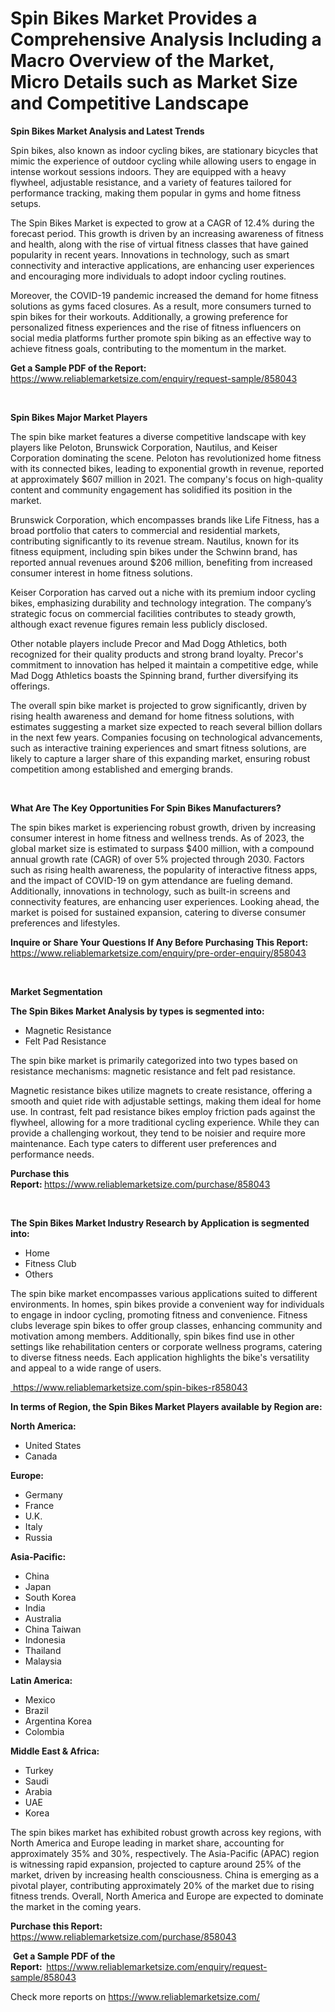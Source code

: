 <p><h1>Spin Bikes Market Provides a Comprehensive Analysis Including a Macro Overview of the Market, Micro Details such as Market Size and Competitive Landscape</h1></p><p><strong>Spin Bikes Market Analysis and Latest Trends</strong></p>
<p><p>Spin bikes, also known as indoor cycling bikes, are stationary bicycles that mimic the experience of outdoor cycling while allowing users to engage in intense workout sessions indoors. They are equipped with a heavy flywheel, adjustable resistance, and a variety of features tailored for performance tracking, making them popular in gyms and home fitness setups.</p><p>The Spin Bikes Market is expected to grow at a CAGR of 12.4% during the forecast period. This growth is driven by an increasing awareness of fitness and health, along with the rise of virtual fitness classes that have gained popularity in recent years. Innovations in technology, such as smart connectivity and interactive applications, are enhancing user experiences and encouraging more individuals to adopt indoor cycling routines.</p><p>Moreover, the COVID-19 pandemic increased the demand for home fitness solutions as gyms faced closures. As a result, more consumers turned to spin bikes for their workouts. Additionally, a growing preference for personalized fitness experiences and the rise of fitness influencers on social media platforms further promote spin biking as an effective way to achieve fitness goals, contributing to the momentum in the market.</p></p>
<p><strong>Get a Sample PDF of the Report:&nbsp;</strong> <a href="https://www.reliablemarketsize.com/enquiry/request-sample/858043?utm_campaign=1143&utm_medium=2&utm_source=Github&utm_content=ia&utm_term=06022025&utm_id=spin-bikes">https://www.reliablemarketsize.com/enquiry/request-sample/858043</a></p>
<p>&nbsp;</p>
<p><strong>Spin Bikes Major Market Players</strong></p>
<p><p>The spin bike market features a diverse competitive landscape with key players like Peloton, Brunswick Corporation, Nautilus, and Keiser Corporation dominating the scene. Peloton has revolutionized home fitness with its connected bikes, leading to exponential growth in revenue, reported at approximately $607 million in 2021. The company's focus on high-quality content and community engagement has solidified its position in the market.</p><p>Brunswick Corporation, which encompasses brands like Life Fitness, has a broad portfolio that caters to commercial and residential markets, contributing significantly to its revenue stream. Nautilus, known for its fitness equipment, including spin bikes under the Schwinn brand, has reported annual revenues around $206 million, benefiting from increased consumer interest in home fitness solutions.</p><p>Keiser Corporation has carved out a niche with its premium indoor cycling bikes, emphasizing durability and technology integration. The company’s strategic focus on commercial facilities contributes to steady growth, although exact revenue figures remain less publicly disclosed.</p><p>Other notable players include Precor and Mad Dogg Athletics, both recognized for their quality products and strong brand loyalty. Precor's commitment to innovation has helped it maintain a competitive edge, while Mad Dogg Athletics boasts the Spinning brand, further diversifying its offerings.</p><p>The overall spin bike market is projected to grow significantly, driven by rising health awareness and demand for home fitness solutions, with estimates suggesting a market size expected to reach several billion dollars in the next few years. Companies focusing on technological advancements, such as interactive training experiences and smart fitness solutions, are likely to capture a larger share of this expanding market, ensuring robust competition among established and emerging brands.</p></p>
<p>&nbsp;</p>
<p><strong>What Are The Key Opportunities For Spin Bikes Manufacturers?</strong></p>
<p><p>The spin bikes market is experiencing robust growth, driven by increasing consumer interest in home fitness and wellness trends. As of 2023, the global market size is estimated to surpass $400 million, with a compound annual growth rate (CAGR) of over 5% projected through 2030. Factors such as rising health awareness, the popularity of interactive fitness apps, and the impact of COVID-19 on gym attendance are fueling demand. Additionally, innovations in technology, such as built-in screens and connectivity features, are enhancing user experiences. Looking ahead, the market is poised for sustained expansion, catering to diverse consumer preferences and lifestyles.</p></p>
<p><strong>Inquire or Share Your Questions If Any Before Purchasing This Report:</strong> <a href="https://www.reliablemarketsize.com/enquiry/pre-order-enquiry/858043?utm_campaign=1143&utm_medium=2&utm_source=Github&utm_content=ia&utm_term=06022025&utm_id=spin-bikes">https://www.reliablemarketsize.com/enquiry/pre-order-enquiry/858043</a></p>
<p>&nbsp;</p>
<p><strong>Market Segmentation</strong></p>
<p><strong>The Spin Bikes Market Analysis by types is segmented into:</strong></p>
<p><ul><li>Magnetic Resistance</li><li>Felt Pad Resistance</li></ul></p>
<p><p>The spin bike market is primarily categorized into two types based on resistance mechanisms: magnetic resistance and felt pad resistance. </p><p>Magnetic resistance bikes utilize magnets to create resistance, offering a smooth and quiet ride with adjustable settings, making them ideal for home use. In contrast, felt pad resistance bikes employ friction pads against the flywheel, allowing for a more traditional cycling experience. While they can provide a challenging workout, they tend to be noisier and require more maintenance. Each type caters to different user preferences and performance needs.</p></p>
<p><strong>Purchase this Report:&nbsp;</strong><a href="https://www.reliablemarketsize.com/purchase/858043?utm_campaign=1143&utm_medium=2&utm_source=Github&utm_content=ia&utm_term=06022025&utm_id=spin-bikes">https://www.reliablemarketsize.com/purchase/858043</a></p>
<p>&nbsp;</p>
<p><strong>The Spin Bikes Market Industry Research by Application is segmented into:</strong></p>
<p><ul><li>Home</li><li>Fitness Club</li><li>Others</li></ul></p>
<p><p>The spin bike market encompasses various applications suited to different environments. In homes, spin bikes provide a convenient way for individuals to engage in indoor cycling, promoting fitness and convenience. Fitness clubs leverage spin bikes to offer group classes, enhancing community and motivation among members. Additionally, spin bikes find use in other settings like rehabilitation centers or corporate wellness programs, catering to diverse fitness needs. Each application highlights the bike's versatility and appeal to a wide range of users.</p></p>
<p><a href="https://www.reliablemarketsize.com/spin-bikes-r858043?utm_campaign=1143&utm_medium=2&utm_source=Github&utm_content=ia&utm_term=06022025&utm_id=spin-bikes">&nbsp;https://www.reliablemarketsize.com/spin-bikes-r858043</a></p>
<p><strong>In terms of Region, the Spin Bikes Market Players available by Region are:</strong></p>
<p>
    <p> <strong> North America: </strong>
        <ul>
            <li>United States</li>
            <li>Canada</li>
        </ul>
        </p> 
    <p> <strong> Europe: </strong>
        <ul>
            <li>Germany</li>
            <li>France</li>
            <li>U.K.</li>
            <li>Italy</li>
            <li>Russia</li>
        </ul>
        </p> 
    <p> <strong> Asia-Pacific: </strong>
        <ul>
            <li>China</li>
            <li>Japan</li>
            <li>South Korea</li>
            <li>India</li>
            <li>Australia</li>
            <li>China Taiwan</li>
            <li>Indonesia</li>
            <li>Thailand</li>
            <li>Malaysia</li>
        </ul>
        </p> 
    <p> <strong> Latin America: </strong>
        <ul>
            <li>Mexico</li>
            <li>Brazil</li>
            <li>Argentina Korea</li>
            <li>Colombia</li>
        </ul>
        </p> 
    <p> <strong> Middle East & Africa: </strong>
        <ul>
            <li>Turkey</li>
            <li>Saudi</li>
            <li>Arabia</li>
            <li>UAE</li>
            <li>Korea</li>
        </ul>
    </p>
    </p>
<p><p>The spin bikes market has exhibited robust growth across key regions, with North America and Europe leading in market share, accounting for approximately 35% and 30%, respectively. The Asia-Pacific (APAC) region is witnessing rapid expansion, projected to capture around 25% of the market, driven by increasing health consciousness. China is emerging as a pivotal player, contributing approximately 20% of the market due to rising fitness trends. Overall, North America and Europe are expected to dominate the market in the coming years.</p></p>
<p><strong>Purchase this Report: </strong><a href="https://www.reliablemarketsize.com/purchase/858043?utm_campaign=1143&utm_medium=2&utm_source=Github&utm_content=ia&utm_term=06022025&utm_id=spin-bikes">https://www.reliablemarketsize.com/purchase/858043</a></p>
<p>&nbsp;<strong>Get a Sample PDF of the Report:&nbsp;&nbsp;</strong><a href="https://www.reliablemarketsize.com/enquiry/request-sample/858043?utm_campaign=1143&utm_medium=2&utm_source=Github&utm_content=ia&utm_term=06022025&utm_id=spin-bikes">https://www.reliablemarketsize.com/enquiry/request-sample/858043</a></p>
<p><strong></strong></p>
<p>Check more reports on <a href="https://www.reliablemarketsize.com/?utm_campaign=1143&utm_medium=2&utm_source=Github&utm_content=ia&utm_term=06022025&utm_id=spin-bikes">https://www.reliablemarketsize.com/</a></p>